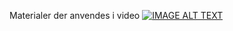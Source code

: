 Materialer der anvendes i video 
[![IMAGE ALT TEXT](https://i9.ytimg.com/vi/xgKqfDse-KU/mqdefault.jpg?v=6654abe7&sqp=CMS_xrMG&rs=AOn4CLABkhp9giP5dK1hHnucJpzkS1KuXg)](http://www.youtube.com/watch?v=xgKqfDse-KU "DALF24NLP")

